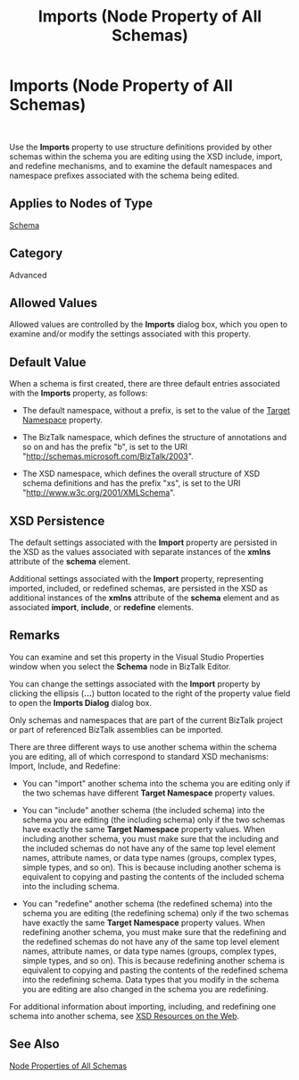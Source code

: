 ﻿---
title: Imports (Node Property of All Schemas)
TOCTitle: Imports (Node Property of All Schemas)
ms:assetid: d0ecbee6-ee9f-4cb6-b531-7c5eabb2083e
ms:mtpsurl: https://msdn.microsoft.com/en-us/library/Aa578526(v=BTS.80)
ms:contentKeyID: 51531390
ms.date: 08/30/2017
mtps_version: v=BTS.80
---

# Imports (Node Property of All Schemas)

 

Use the **Imports** property to use structure definitions provided by other schemas within the schema you are editing using the XSD include, import, and redefine mechanisms, and to examine the default namespaces and namespace prefixes associated with the schema being edited.

## Applies to Nodes of Type

[Schema](schema-node-properties.md)

## Category

Advanced

## Allowed Values

Allowed values are controlled by the **Imports** dialog box, which you open to examine and/or modify the settings associated with this property.

## Default Value

When a schema is first created, there are three default entries associated with the **Imports** property, as follows:

  - The default namespace, without a prefix, is set to the value of the [Target Namespace](target-namespace-node-property-of-all-schemas.md) property.

  - The BizTalk namespace, which defines the structure of annotations and so on and has the prefix "b", is set to the URI "http://schemas.microsoft.com/BizTalk/2003".

  - The XSD namespace, which defines the overall structure of XSD schema definitions and has the prefix "xs", is set to the URI "http://www.w3c.org/2001/XMLSchema".

## XSD Persistence

The default settings associated with the **Import** property are persisted in the XSD as the values associated with separate instances of the **xmlns** attribute of the **schema** element.

Additional settings associated with the **Import** property, representing imported, included, or redefined schemas, are persisted in the XSD as additional instances of the **xmlns** attribute of the **schema** element and as associated **import**, **include**, or **redefine** elements.

## Remarks

You can examine and set this property in the Visual Studio Properties window when you select the **Schema** node in BizTalk Editor.

You can change the settings associated with the **Import** property by clicking the ellipsis (**...**) button located to the right of the property value field to open the **Imports Dialog** dialog box.

Only schemas and namespaces that are part of the current BizTalk project or part of referenced BizTalk assemblies can be imported.

There are three different ways to use another schema within the schema you are editing, all of which correspond to standard XSD mechanisms: Import, Include, and Redefine:

  - You can "import" another schema into the schema you are editing only if the two schemas have different **Target Namespace** property values.

  - You can "include" another schema (the included schema) into the schema you are editing (the including schema) only if the two schemas have exactly the same **Target Namespace** property values. When including another schema, you must make sure that the including and the included schemas do not have any of the same top level element names, attribute names, or data type names (groups, complex types, simple types, and so on). This is because including another schema is equivalent to copying and pasting the contents of the included schema into the including schema.

  - You can "redefine" another schema (the redefined schema) into the schema you are editing (the redefining schema) only if the two schemas have exactly the same **Target Namespace** property values. When redefining another schema, you must make sure that the redefining and the redefined schemas do not have any of the same top level element names, attribute names, or data type names (groups, complex types, simple types, and so on). This is because redefining another schema is equivalent to copying and pasting the contents of the redefined schema into the redefining schema. Data types that you modify in the schema you are editing are also changed in the schema you are redefining.

For additional information about importing, including, and redefining one schema into another schema, see [XSD Resources on the Web](https://msdn.microsoft.com/library/aa547363\(v=bts.80\)).

## See Also

[Node Properties of All Schemas](node-properties-of-all-schemas.md)

